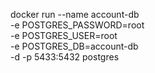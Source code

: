 docker run --name account-db \
    -e POSTGRES_PASSWORD=root \
    -e POSTGRES_USER=root \
    -e POSTGRES_DB=account-db \
    -d -p 5433:5432 postgres
